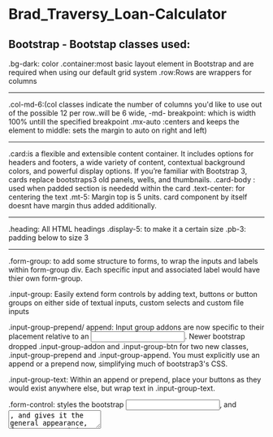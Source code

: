 # Brad_Traversy_Loan-Calculator

## Bootstrap - Bootstap classes used:

.bg-dark: color
.container:most basic layout element in Bootstrap and are required when using our default grid system
.row:Rows are wrappers for columns

---

.col-md-6:(col classes indicate the number of columns you'd like to use out of the possible 12 per row..will be 6 wide,
-md- breakpoint: which is width 100% untill the specified breakpoint
.mx-auto :centers and keeps the element to middle: sets the margin to auto on right and left)

---

.card:is a flexible and extensible content container. It includes options for headers and footers, a wide variety of content, contextual background colors, and powerful display options. If you’re familiar with Bootstrap 3, cards replace bootstraps3 old panels, wells, and thumbnails.
.card-body : used when padded section is neededd within the card
.text-center: for centering the text
.mt-5: Margin top is 5 units. card component by itself doesnt have margin thus added additionally.

---

.heading: All HTML headings
.display-5: to make it a certain size
.pb-3: padding below to size 3

---

.form-group: to add some structure to forms, to wrap the inputs and labels within form-group div. Each specific input and associated label would have thier own form-group.

.input-group: Easily extend form controls by adding text, buttons or button groups on either side of textual inputs, custom selects and custom file inputs

.input-group-prepend/ append: Input group addons are now specific to their placement relative to an <input>. Newer bootstrap dropped .input-group-addon and .input-group-btn for two new classes, .input-group-prepend and .input-group-append. You must explicitly use an append or a prepend now, simplifying much of bootstrap3's CSS.

.input-group-text: Within an append or prepend, place your buttons as they would exist anywhere else, but wrap text in .input-group-text.

.form-control: styles the bootstrap <input>, <selects> and <textarea>, and gives it the general appearance, focus state, sizing, padding, and makes it the block level element.

---

disabled: disables the particular option by greying out
